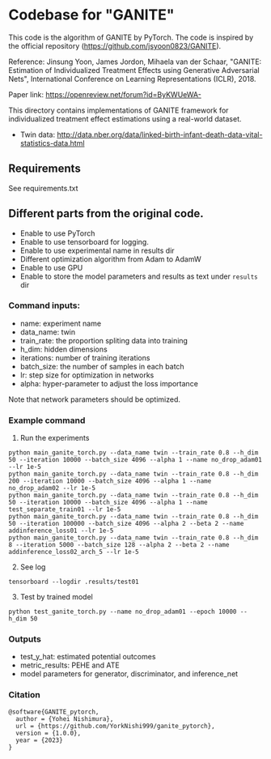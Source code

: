 # Codebase for "GANITE"

This code is the algorithm of GANITE by PyTorch. The code is inspired by the official repository (https://github.com/jsyoon0823/GANITE).

Reference: Jinsung Yoon, James Jordon, Mihaela van der Schaar,
"GANITE: Estimation of Individualized Treatment Effects using Generative Adversarial Nets",
International Conference on Learning Representations (ICLR), 2018.

Paper link: https://openreview.net/forum?id=ByKWUeWA-

This directory contains implementations of GANITE framework for individualized treatment effect estimations using a real-world dataset.
-   Twin data: http://data.nber.org/data/linked-birth-infant-death-data-vital-statistics-data.html

## Requirements

See requirements.txt

## Different parts from the original code.

-   Enable to use PyTorch
-   Enable to use tensorboard for logging.
-   Enable to use experimental name in results dir
-   Different optimization algorithm from Adam to AdamW
-   Enable to use GPU
-   Enable to store the model parameters and results as text under `results` dir

### Command inputs:

-   name: experiment name
-   data_name: twin
-   train_rate: the proportion spliting data into training
-   h_dim: hidden dimensions
-   iterations: number of training iterations
-   batch_size: the number of samples in each batch
-   lr: step size for optimization in networks
-   alpha: hyper-parameter to adjust the loss importance

Note that network parameters should be optimized.

### Example command

1. Run the experiments
```shell
python main_ganite_torch.py --data_name twin --train_rate 0.8 --h_dim 50 --iteration 10000 --batch_size 4096 --alpha 1 --name no_drop_adam01 --lr 1e-5
python main_ganite_torch.py --data_name twin --train_rate 0.8 --h_dim 200 --iteration 10000 --batch_size 4096 --alpha 1 --name no_drop_adam02 --lr 1e-5
python main_ganite_torch.py --data_name twin --train_rate 0.8 --h_dim 50 --iteration 10000 --batch_size 4096 --alpha 1 --name test_separate_train01 --lr 1e-5
python main_ganite_torch.py --data_name twin --train_rate 0.8 --h_dim 50 --iteration 100000 --batch_size 4096 --alpha 2 --beta 2 --name addinference_loss01 --lr 1e-5
python main_ganite_torch.py --data_name twin --train_rate 0.8 --h_dim 8 --iteration 5000 --batch_size 128 --alpha 2 --beta 2 --name addinference_loss02_arch_5 --lr 1e-5

```

2. See log
```shell
tensorboard --logdir .results/test01
```

3. Test by trained model
```shell
python test_ganite_torch.py --name no_drop_adam01 --epoch 10000 --h_dim 50
```

### Outputs

-   test_y_hat: estimated potential outcomes
-   metric_results: PEHE and ATE
-   model parameters for generator, discriminator, and inference_net

### Citation
```
@software{GANITE_pytorch,
  author = {Yohei Nishimura},
  url = {https://github.com/YorkNishi999/ganite_pytorch},
  version = {1.0.0},
  year = {2023}
}
```

